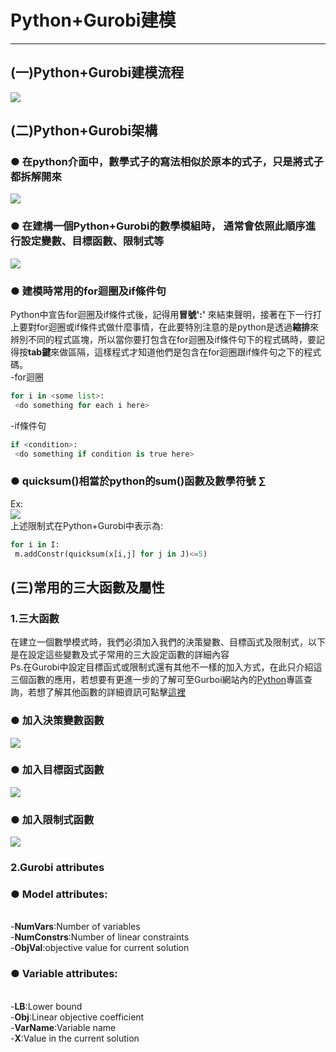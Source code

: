 # Python+Gurobi建模
-------------------
## (一)Python+Gurobi建模流程
![](https://github.com/wurmen/Gurobi-Python/blob/master/python-gurobi%20%20model/picture/Python%2Bgurobi%E5%BB%BA%E6%A8%A1%E6%B5%81%E7%A8%8B.png)

## (二)Python+Gurobi架構

### ● 在python介面中，數學式子的寫法相似於原本的式子，只是將式子都拆解開來
![](https://github.com/wurmen/Gurobi-Python/blob/master/python-gurobi%20%20model/picture/python%E6%95%B8%E5%AD%B8%E5%BC%8F%E5%AD%90.png)
### ● 在建構一個Python+Gurobi的數學模組時， 通常會依照此順序進行設定變數、目標函數、限制式等
![](https://github.com/wurmen/Gurobi-Python/blob/master/python-gurobi%20%20model/picture/Python%2Bgurobi%20%E6%9E%B6%E6%A7%8B.png)

### ● 建模時常用的for迴圈及if條件句
 Python中宣告for迴圈及if條件式後，記得用**冒號':'** 來結束聲明，接著在下一行打上要對for迴圈或if條件式做什麼事情，在此要特別注意的是python是透過**縮排**來辨別不同的程式區塊，所以當你要打包含在for迴圈及if條件句下的程式碼時，要記得按**tab鍵**來做區隔，這樣程式才知道他們是包含在for迴圈跟if條件句之下的程式碼。
<br>-for迴圈
```python
for i in <some list>:
 <do something for each i here>
```
-if條件句
```python
if <condition>:
 <do something if condition is true here>
```

### ● quicksum()相當於python的sum()函數及數學符號 ∑
Ex:
<br>![](https://github.com/wurmen/Gurobi-Python/blob/master/python-gurobi%20%20model/picture/quicksum_example.png)
<br>上述限制式在Python+Gurobi中表示為:
```python
for i in I:
 m.addConstr(quicksum(x[i,j] for j in J)<=5)
```
## (三)常用的三大函數及屬性
### 1.三大函數
在建立一個數學模式時，我們必須加入我們的決策變數、目標函式及限制式，以下是在設定這些變數及式子常用的三大設定函數的詳細內容
<br>Ps.在Gurobi中設定目標函式或限制式還有其他不一樣的加入方式，在此只介紹這三個函數的應用，若想要有更進一步的了解可至Gurboi網站內的[Python](http://www.gurobi.com/documentation/7.5/refman/py_python_api_overview.html)專區查詢，若想了解其他函數的詳細資訊可點擊[這裡](http://www.gurobi.com/documentation/7.5/refman/py_python_api_details.html)
### ● 加入決策變數函數
![](https://github.com/wurmen/Gurobi-Python/blob/master/python-gurobi%20%20model/picture/m.addvar.png)
### ● 加入目標函式函數
![](https://github.com/wurmen/Gurobi-Python/blob/master/python-gurobi%20%20model/picture/m.setobjective.png)
### ● 加入限制式函數
![](https://github.com/wurmen/Gurobi-Python/blob/master/python-gurobi%20%20model/picture/m.addconstr.png)

### 2.Gurobi attributes
### ● Model attributes:
<br>-**NumVars**:Number of variables
<br>-**NumConstrs**:Number of linear constraints
<br>-**ObjVal**:objective value for current solution

### ● Variable attributes:
<br>-**LB**:Lower bound
<br>-**Obj**:Linear objective coefficient
<br>-**VarName**:Variable name
<br>-**X**:Value in the current solution

